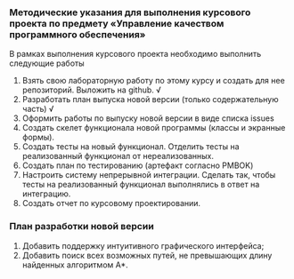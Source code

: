 ### Методические указания для выполнения курсового проекта по предмету «Управление качеством программного обеспечения»
В рамках выполнения курсового проекта необходимо выполнить следующие работы
1. Взять свою лабораторную работу по этому курсу и создать для нее репозиторий. Выложить на github. √
2. Разработать план выпуска новой версии (только содержательную часть) √
3. Оформить работы по выпуску новой версии в виде списка issues
4. Создать скелет функционала новой программы (классы и экранные формы).
5. Создать тесты на новый функционал. Отделить тесты на реализованный функционал от
нереализованных.
6. Создать план по тестированию (артефакт согласно PMBOK)
7. Настроить систему непрерывной интеграции. Сделать так, чтобы тесты на реализованный
функционал выполнялись в ответ на интеграцию.
8. Создать отчет по курсовому проектировании.

### План разработки новой версии

1. Добавить поддержку интуитивного графического интерфейса;
2. Добавить поиск всех возможных путей, не превышающих длину найденных алгоритмом A*.